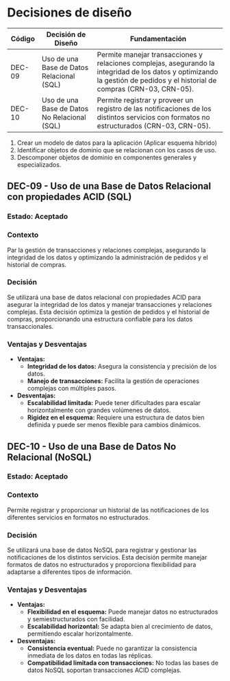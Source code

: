 # Decisiones de diseño

| Código | Decisión de Diseño                       | Fundamentación                                                                                                                                              |
|--------|------------------------------------------|-------------------------------------------------------------------------------------------------------------------------------------------------------------|
| DEC-09  | Uso de una Base de Datos Relacional (SQL)            | Permite manejar transacciones y relaciones complejas, asegurando la integridad de los datos y optimizando la gestión de pedidos y el historial de compras (CRN-03, CRN-05).                                                 |
| DEC-10  | Uso de una Base de Datos No Relacional (SQL)            | Permite registrar y proveer un registro de las notificaciones de los distintos servicios con formatos no estructurados (CRN-03, CRN-05).                                                 |


1. Crear un modelo de datos para la aplicación (Aplicar esquema híbrido)
2. Identificar objetos de dominio que se relacionan con los casos de uso.
3. Descomponer objetos de dominio en componentes generales y especializados.

## DEC-09 - Uso de una Base de Datos Relacional con propiedades ACID (SQL)

### Estado: Aceptado

### Contexto
Par la gestión de transacciones y relaciones complejas, asegurando la integridad de los datos y optimizando la administración de pedidos y el historial de compras. 

### Decisión
Se utilizará una base de datos relacional con propiedades ACID para asegurar la integridad de los datos y manejar transacciones y relaciones complejas. Esta decisión optimiza la gestión de pedidos y el historial de compras, proporcionando una estructura confiable para los datos transaccionales.

### Ventajas y Desventajas

- **Ventajas:**
    - **Integridad de los datos:** Asegura la consistencia y precisión de los datos.
    - **Manejo de transacciones:** Facilita la gestión de operaciones complejas con múltiples pasos.
- **Desventajas:**
    - **Escalabilidad limitada:** Puede tener dificultades para escalar horizontalmente con grandes volúmenes de datos.
    - **Rigidez en el esquema:** Requiere una estructura de datos bien definida y puede ser menos flexible para cambios dinámicos.

## DEC-10 - Uso de una Base de Datos No Relacional (NoSQL)

### Estado: Aceptado

### Contexto
Permite registrar y proporcionar un historial de las notificaciones de los diferentes servicios en formatos no estructurados. 

### Decisión
Se utilizará una base de datos NoSQL para registrar y gestionar las notificaciones de los distintos servicios. Esta decisión permite manejar formatos de datos no estructurados y proporciona flexibilidad para adaptarse a diferentes tipos de información.

### Ventajas y Desventajas

- **Ventajas:**
    - **Flexibilidad en el esquema:** Puede manejar datos no estructurados y semiestructurados con facilidad.
    - **Escalabilidad horizontal:** Se adapta bien al crecimiento de datos, permitiendo escalar horizontalmente.
- **Desventajas:**
    - **Consistencia eventual:** Puede no garantizar la consistencia inmediata de los datos en todas las réplicas.
    - **Compatibilidad limitada con transacciones:** No todas las bases de datos NoSQL soportan transacciones ACID complejas.





